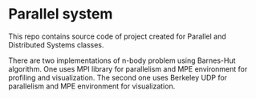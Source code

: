 # Parallel system
This repo contains source code of project created for Parallel and Distributed Systems classes.

There are two implementations of n-body problem using Barnes-Hut algorithm. One uses MPI library for parallelism and MPE environment for profiling and visualization. The second one uses Berkeley UDP for parallelism and MPE environment for visualization.
